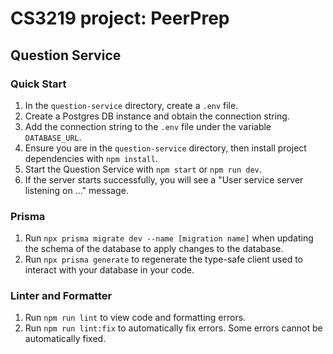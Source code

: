# CS3219 project: PeerPrep

## Question Service

### Quick Start

1. In the `question-service` directory, create a `.env` file.
2. Create a Postgres DB instance and obtain the connection string.
3. Add the connection string to the `.env` file under the variable `DATABASE_URL`.
4. Ensure you are in the `question-service` directory, then install project dependencies with `npm install`.
5. Start the Question Service with `npm start` or `npm run dev`.
6. If the server starts successfully, you will see a "User service server listening on ..." message.

### Prisma

1. Run `npx prisma migrate dev --name [migration name]` when updating the schema of the database to apply changes to the database.
2. Run `npx prisma generate` to regenerate the type-safe client used to interact with your database in your code.

### Linter and Formatter

1. Run `npm run lint` to view code and formatting errors.
2. Run `npm run lint:fix` to automatically fix errors. Some errors cannot be automatically fixed.
